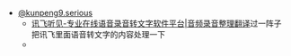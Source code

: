 -  [@kunpeng9.serious](@kunpeng9.serious.md)
    - [讯飞听见-专业在线语音录音转文字软件平台|音频录音整理翻译](https://www.iflyrec.com/)过一阵子把讯飞里面语音转文字的内容处理一下
    - 
